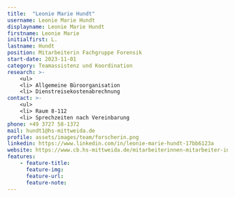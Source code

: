 ```yaml
---
title:  "Leonie Marie Hundt"
username: Leonie Marie Hundt
displayname: Leonie Marie Hundt
firstname: Leonie Marie
initialfirst: L.
lastname: Hundt
position: Mitarbeiterin Fachgruppe Forensik
start-date: 2023-11-01
category: Teamassistenz und Koordination
research: >- 
    <ul>
    <li> Allgemeine Büroorganisation
    <li> Dienstreisekostenabrechnung
contact: >-
    <ul>
    <li> Raum 8-112
    <li> Sprechzeiten nach Vereinbarung
phone: +49 3727 58-1372
mail: hundt1@hs-mittweida.de       
profile: assets/images/team/forscherin.png
linkedin: https://www.linkedin.com/in/leonie-marie-hundt-17bb6123a
website: https://www.cb.hs-mittweida.de/mitarbeiterinnen-mitarbeiter-in-ihren-fachgruppen/hundt-leonie-marie/
features:
    - feature-title: 
      feature-img: 
      feature-url: 
      feature-note: 
---
```

